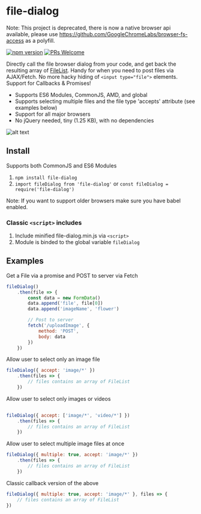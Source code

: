 # file-dialog

Note: This project is deprecated, there is now a native browser api available, please use https://github.com/GoogleChromeLabs/browser-fs-access as a polyfill.


[![npm version](https://img.shields.io/npm/v/file-dialog.svg?style=flat)](https://www.npmjs.com/package/file-dialog) [![PRs Welcome](https://img.shields.io/badge/PRs-welcome-brightgreen.svg)](CONTRIBUTING.md#pull-requests)

Directly call the file browser dialog from your code, and get back the resulting array of [FileList](https://developer.mozilla.org/en/docs/Web/API/FileList). Handy for when you need to post files via AJAX/Fetch. No more hacky hiding of `<input type="file">` elements. Support for Callbacks & Promises! 

- Supports ES6 Modules, CommonJS, AMD, and global
- Supports selecting multiple files and the file type 'accepts' attribute (see examples below)
- Support for all major browsers
- No jQuery needed, tiny (1.25 KB), with no dependencies

![alt text](http://i.imgur.com/LjJlg7L.png "Logo Title Text 1")


## Install
Supports both CommonJS and ES6 Modules

1. `npm install file-dialog`
2. `import fileDialog from 'file-dialog'` or `const fileDialog = require('file-dialog')`

Note: If you want to support older browsers make sure you have babel enabled.

### Classic `<script>` includes
1. Include minified file-dialog.min.js via `<script>`
2. Module is binded to the global variable `fileDialog`


## Examples

Get a File via a promise and POST to server via Fetch

```javascript
fileDialog()
    .then(file => {
        const data = new FormData()
        data.append('file', file[0])
        data.append('imageName', 'flower')

        // Post to server
        fetch('/uploadImage', {
            method: 'POST',
            body: data
        })
    })
```

Allow user to select only an image file

```javascript
fileDialog({ accept: 'image/*' })
    .then(files => {
        // files contains an array of FileList
    })
```

Allow user to select only images or videos
```javascript
    
fileDialog({ accept: ['image/*', 'video/*'] })
    .then(files => {
        // files contains an array of FileList
    })
```

Allow user to select multiple image files at once

```javascript
fileDialog({ multiple: true, accept: 'image/*' })
    .then(files => {
        // files contains an array of FileList
    })
```

Classic callback version of the above

```javascript
fileDialog({ multiple: true, accept: 'image/*' }, files => {
    // files contains an array of FileList
})
```
